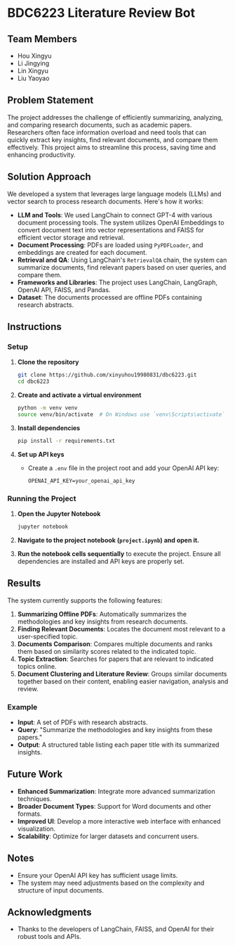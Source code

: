 # BDC6223 Literature Review Bot

## Team Members
- Hou Xingyu
- Li Jingying
- Lin Xingyu
- Liu Yaoyao

## Problem Statement

The project addresses the challenge of efficiently summarizing, analyzing, and comparing research documents, such as academic papers. Researchers often face information overload and need tools that can quickly extract key insights, find relevant documents, and compare them effectively. This project aims to streamline this process, saving time and enhancing productivity.

## Solution Approach

We developed a system that leverages large language models (LLMs) and vector search to process research documents. Here's how it works:

- **LLM and Tools**: We used LangChain to connect GPT-4 with various document processing tools. The system utilizes OpenAI Embeddings to convert document text into vector representations and FAISS for efficient vector storage and retrieval.
- **Document Processing**: PDFs are loaded using `PyPDFLoader`, and embeddings are created for each document.
- **Retrieval and QA**: Using LangChain's `RetrievalQA` chain, the system can summarize documents, find relevant papers based on user queries, and compare them.
- **Frameworks and Libraries**: The project uses LangChain, LangGraph, OpenAI API, FAISS, and Pandas.
- **Dataset**: The documents processed are offline PDFs containing research abstracts.

## Instructions

### Setup

1. **Clone the repository**
   ```bash
   git clone https://github.com/xinyuhou19980831/dbc6223.git
   cd dbc6223
   ```

2. **Create and activate a virtual environment**
   ```bash
   python -m venv venv
   source venv/bin/activate  # On Windows use `venv\Scripts\activate`
   ```

3. **Install dependencies**
   ```bash
   pip install -r requirements.txt
   ```

4. **Set up API keys**
   - Create a `.env` file in the project root and add your OpenAI API key:
     ```env
     OPENAI_API_KEY=your_openai_api_key
     ```

### Running the Project

1. **Open the Jupyter Notebook**
   ```bash
   jupyter notebook
   ```

2. **Navigate to the project notebook (`project.ipynb`) and open it.**

3. **Run the notebook cells sequentially** to execute the project. Ensure all dependencies are installed and API keys are properly set.


## Results

The system currently supports the following features:

1. **Summarizing Offline PDFs**: Automatically summarizes the methodologies and key insights from research documents.
2. **Finding Relevant Documents**: Locates the document most relevant to a user-specified topic.
3. **Documents Comparison**: Compares multiple documents and ranks them based on similarity scores related to the indicated topic.
4. **Topic Extraction**: Searches for papers that are relevant to indicated topics online.
5. **Document Clustering and Literature Review**: Groups similar documents together based on their content, enabling easier navigation, analysis and review.

### Example

- **Input**: A set of PDFs with research abstracts.
- **Query**: "Summarize the methodologies and key insights from these papers."
- **Output**: A structured table listing each paper title with its summarized insights.

## Future Work

- **Enhanced Summarization**: Integrate more advanced summarization techniques.
- **Broader Document Types**: Support for Word documents and other formats.
- **Improved UI**: Develop a more interactive web interface with enhanced visualization.
- **Scalability**: Optimize for larger datasets and concurrent users.

## Notes

- Ensure your OpenAI API key has sufficient usage limits.
- The system may need adjustments based on the complexity and structure of input documents.

## Acknowledgments

- Thanks to the developers of LangChain, FAISS, and OpenAI for their robust tools and APIs.
